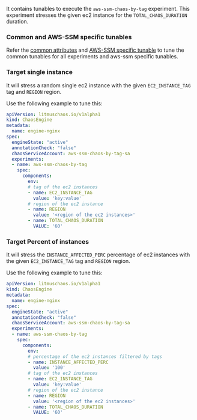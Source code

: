 It contains tunables to execute the `aws-ssm-chaos-by-tag` experiment. This experiment stresses the given ec2 instance for the `TOTAL_CHAOS_DURATION` duration.

### Common and AWS-SSM specific tunables

Refer the [common attributes](../common/common.md) and [AWS-SSM specific tunable](common.md) to tune the common tunables for all experiments and aws-ssm specific tunables.  

### Target single instance

It will stress a random single ec2 instance with the given `EC2_INSTANCE_TAG` tag and `REGION` region.

Use the following example to tune this:

[embedmd]:# (https://raw.githubusercontent.com/ispeakc0de/litmus/experiments-by-example/docs/experiments/categories/aws-ssm/aws-ssm-chaos-by-tag/instance-tag.yaml yaml)
```yaml
apiVersion: litmuschaos.io/v1alpha1
kind: ChaosEngine
metadata:
  name: engine-nginx
spec:
  engineState: "active"
  annotationCheck: "false"
  chaosServiceAccount: aws-ssm-chaos-by-tag-sa
  experiments:
  - name: aws-ssm-chaos-by-tag
    spec:
      components:
        env:
        # tag of the ec2 instances
        - name: EC2_INSTANCE_TAG
          value: 'key:value'
        # region of the ec2 instance
        - name: REGION
          value: '<region of the ec2 instances>'
        - name: TOTAL_CHAOS_DURATION
          VALUE: '60'
```

### Target Percent of instances

It will stress the `INSTANCE_AFFECTED_PERC` percentage of ec2 instances with the given `EC2_INSTANCE_TAG` tag and `REGION` region.

Use the following example to tune this:

[embedmd]:# (https://raw.githubusercontent.com/ispeakc0de/litmus/experiments-by-example/docs/experiments/categories/aws-ssm/aws-ssm-chaos-by-tag/instance-affected-percentage.yaml yaml)
```yaml
apiVersion: litmuschaos.io/v1alpha1
kind: ChaosEngine
metadata:
  name: engine-nginx
spec:
  engineState: "active"
  annotationCheck: "false"
  chaosServiceAccount: aws-ssm-chaos-by-tag-sa
  experiments:
  - name: aws-ssm-chaos-by-tag
    spec:
      components:
        env:
        # percentage of the ec2 instances filtered by tags
        - name: INSTANCE_AFFECTED_PERC
          value: '100'
        # tag of the ec2 instances
        - name: EC2_INSTANCE_TAG
          value: 'key:value'
        # region of the ec2 instance
        - name: REGION
          value: '<region of the ec2 instances>'
        - name: TOTAL_CHAOS_DURATION
          VALUE: '60'
```
